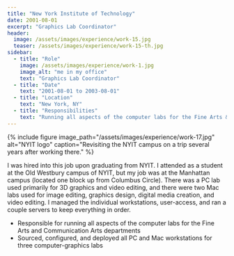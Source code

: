```yaml
---
title: "New York Institute of Technology"
date: 2001-08-01
excerpt: "Graphics Lab Coordinator"
header:
  image: /assets/images/experience/work-15.jpg
  teaser: /assets/images/experience/work-15-th.jpg
sidebar:
  - title: "Role"
    image: /assets/images/experience/work-1.jpg
    image_alt: "me in my office"
    text: "Graphics Lab Coordinator"
  - title: "Date"
    text: "2001-08-01 to 2003-08-01"
  - title: "Location"
    text: "New York, NY"
  - title: "Responsibilities"
    text: "Running all aspects of the computer labs for the Fine Arts & Communication Arts departments."
---
```


{% include figure image_path="/assets/images/experience/work-17.jpg" alt="NYIT logo" caption="Revisiting the NYIT campus on a trip several years after working there." %}

I was hired into this job upon graduating from NYIT. I attended as a student at the Old Westbury campus of NYIT, but my job was at the Manhattan campus (located one block up from Columbus Circle). There was a PC lab used primarily for 3D graphics and video editing, and there were two Mac labs used for image editing, graphics design, digital media creation, and video editing. I managed the individual workstations, user-access, and ran a couple servers to keep everything in order.

* Responsible for running all aspects of the computer labs for the Fine Arts and Communication Arts departments
* Sourced, configured, and deployed all PC and Mac workstations for three computer-graphics labs
